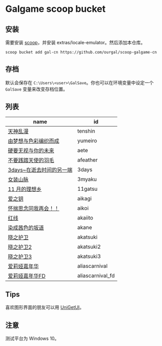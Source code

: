 # Galgame scoop bucket

## 安装

需要安装 [scoop](https://scoop.sh)，并安装 extras/locale-emulator。然后添加本仓库。

```
scoop bucket add gal-cn https://github.com/ourgal/scoop-galgame-cn
```

## 存档

默认会保存在 `C:\Users\<user>\GalSave`。你也可以在环境变量中设定一个 `GalSave` 变量来改变存档位置。

## 列表

| name                                               | id               |
| -------------------------------------------------- | ---------------- |
| [天神乱漫](https://vndb.org/v1322)                 | tenshin          |
| [由梦想与色彩编织而成](https://vndb.org/v16516)    | yumeiro          |
| [硬要无视与你的未来](https://vndb.org/v10803)      | aete             |
| [不要践踏天使的羽毛](https://vndb.org/v6411)       | afeather         |
| [3days~在逝去时间的另一端](https://vndb.org/v1085) | 3days            |
| [女装山脉](https://vndb.org/v6589)                 | 3myaku           |
| [11 月的理想乡](https://vndb.org/v16342)           | 11gatsu          |
| [爱之钥](https://vndb.org/v20232)                  | aikagi           |
| [怀揣思念同我再会！！](https://vndb.org/v31125)    | aikoi            |
| [红线](https://vndb.org/v10323)                    | akaiito          |
| [染成茜色的坂道](https://vndb.org/v547)            | akane            |
| [晓之护卫](https://vndb.org/v629)                  | akatsuki         |
| [晓之护卫2](https://vndb.org/v1307)                | akatsuki2        |
| [晓之护卫3](https://vndb.org/v3271)                | akatsuki3        |
| [爱莉娅嘉年华](https://vndb.org/v11301)            | aliascarnival    |
| [爱莉娅嘉年华FD](https://vndb.org/v16483)          | aliascarnival_fd |

## Tips

喜欢图形界面的朋友可以用 [UniGetUI](https://github.com/marticliment/UniGetUI)。

## 注意

测试平台为 Windows 10。
